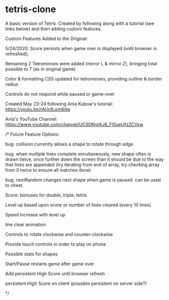 # tetris-clone
A basic version of Tetris. Created by following along with a tutorial (see links below) and then adding custom features. 

Custom Features Added to the Original:

5/24/2020:
  Score persists when game over is displayed (until browser is refreshed);

  Remaining 2 Tetrominoes were added (mirror L & mirror Z), bringing total possible to 7 (as in original game)

  Color & formatting CSS updated for tetrominoes, providing outline & border radius

  Controls do not respond while paused or game-over


Created May 23-24 following Ania Kubow's tutorial:
https://youtu.be/rAUn1Lom6dw

Ania's YouTube Channel:
https://www.youtube.com/channel/UC5DNytAJ6_FISueUfzZCVsw

/*
Future Feature Options:

  bug: collision currently allows a shape to rotate through edge

  bug: when multiple lines complete simultaneously, new shape often is drawn twice, once further down the screen than it should be due to the way that lines are appended (try iterating from end of array, try checking array from 0 twice to ensure all matches done)

  bug: nextRandom changes next shape when game is paused. can be used to cheat.

  Score: bonuses for double, triple, tetris

  Level up based upon score or number of lines cleared (every 10 lines)

  Speed increase with level up

  line clear animation

  Controls to rotate clockwise and counter-clockwise

  Provide touch controls in order to play on phone

  Possible stats for shapes

  Start/Pause restarts game after game over

  Add persistent High Score until browser refresh

  persistent High Score on client (possible persistent on server side?)





*/

